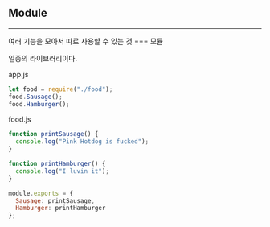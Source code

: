 ## Module

---

여러 기능을 모아서 따로 사용할 수 있는 것 === 모듈

일종의 라이브러리이다.



app.js

```javascript
let food = require("./food");
food.Sausage();
food.Hamburger();
```

food.js

```javascript
function printSausage() {
  console.log("Pink Hotdog is fucked");
}

function printHamburger() {
  console.log("I luvin it");
}

module.exports = {
  Sausage: printSausage,
  Hamburger: printHamburger
};
```

